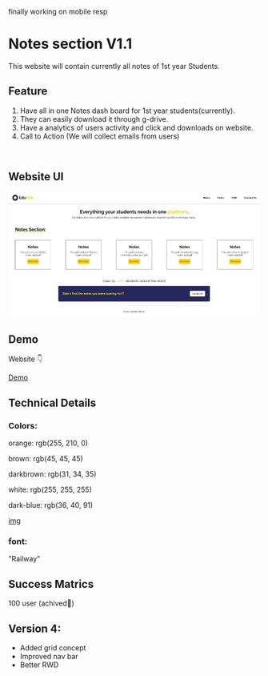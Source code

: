 finally working on mobile resp

# Notes section V1.1

  This website will contain currently all notes of 1st year Students.



## Feature

1. Have all in one Notes dash board for 1st year students(currently).
2. They can easily download it through g-drive.
3. Have a analytics of users activity and click and downloads on website.
4. Call to Action (We will collect emails from users)



&nbsp;
## Website UI

<img src="static/result/Version1.jpg" alt="HI.." height='250'>
<!-- ![Version1](/static/result/Version1.jpg) -->


## Demo

Website 👇

[Demo](https://mohdfaizan5.github.io/eduhub/)


## Technical Details

### Colors:

orange:    rgb(255, 210, 0)

brown:      rgb(45, 45, 45)

darkbrown:  rgb(31, 34, 35) 

white:      rgb(255, 255, 255)

dark-blue:  rgb(36, 40, 91)

[img](/assets/color-pallete.PNG)

### font:
"Railway"

## Success Matrics
100 user (achived🎯)



## Version 4:

- Added grid concept
- Improved nav bar 
- Better RWD
